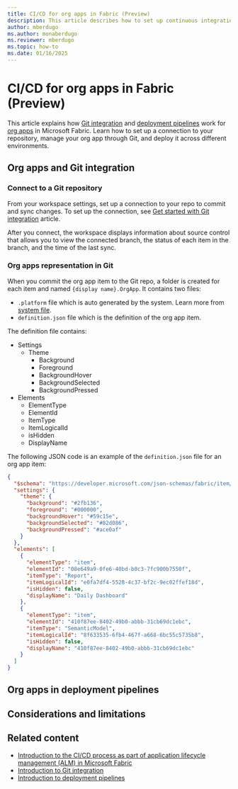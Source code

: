 ```yaml
---
title: CI/CD for org apps in Fabric (Preview)
description: This article describes how to set up continuous integration and delivery (CI/CD) for org apps in Microsoft Fabric.
author: mberdugo
ms.author: monaberdugo
ms.reviewer: mberdugo
ms.topic: how-to
ms.date: 01/16/2025
---
```


# CI/CD for org apps in Fabric (Preview)

This article explains how [Git integration](/fabric/cicd/git-integration/intro-to-git-integration) and [deployment pipelines](/fabric/cicd/deployment-pipelines/intro-to-deployment-pipelines) work for [org apps](./org-app-items.md) in Microsoft Fabric. Learn how to set up a connection to your repository, manage your org app through Git, and deploy it across different environments.

## Org apps and Git integration

### Connect to a Git repository

From your workspace settings, set up a connection to your repo to commit and sync changes. To set up the connection, see [Get started with Git integration](/fabric/cicd/git-integration/git-get-started) article. 

After you connect, the workspace displays information about source control that allows you to view the connected branch, the status of each item in the branch, and the time of the last sync.

### Org apps representation in Git

When you commit the org app item to the Git repo, a folder is created for each item and named  `{display name}.OrgApp`. It contains two files:

- `.platform` file which is auto generated by the system. Learn more from [system file](../../cicd/git-integration/source-code-format.md#automatically-generated-system-files).
- `definition.json` file which is the definition of the org app item. 
<!--- Learn more about [Mirrored database item definition](/rest/api/fabric/articles/item-management/definitions/mirrored-database-definition) --->

The definition file contains:

- Settings
  - Theme
    - Background
    - Foreground
    - BackgroundHover
    - BackgroundSelected
    - BackgroundPressed
- Elements
  - ElementType
  - ElementId
  - ItemType
  - ItemLogicalId
  - isHidden
  - DisplayName 

The following JSON code is an example of the `definition.json` file for an org app item:

```json
{
  "$schema": "https://developer.microsoft.com/json-schemas/fabric/item/orgapp/definition/orgAppDefinition/1.0.0/schema.json",
  "settings": {
    "theme": {
      "background": "#2fb136",
      "foreground": "#000000",
      "backgroundHover": "#59c15e",
      "backgroundSelected": "#82d086",
      "backgroundPressed": "#ace0af"
    }
  },
  "elements": [
    {
      "elementType": "item",
      "elementId": "08e649a9-0fe6-40bd-b0c3-7fc900b7550f",
      "itemType": "Report",
      "itemLogicalId": "e0fa7df4-5528-4c37-bf2c-9ec02ffef18d",
      "isHidden": false,
      "displayName": "Daily Dashboard"
    },
    {
      "elementType": "item",
      "elementId": "410f87ee-8402-49b0-abbb-31cb69dc1ebc",
      "itemType": "SemanticModel",
      "itemLogicalId": "8f633535-6fb4-467f-a668-6bc55c5735b8",
      "isHidden": false,
      "displayName": "410f87ee-8402-49b0-abbb-31cb69dc1ebc"
    }
  ]
}
```

## Org apps in deployment pipelines

## Considerations and limitations

## Related content

- [Introduction to the CI/CD process as part of application lifecycle management (ALM) in Microsoft Fabric](/fabric/cicd/cicd-overview)
- [Introduction to Git integration](/fabric/cicd/git-integration/intro-to-git-integration)
- [Introduction to deployment pipelines](/fabric/cicd/deployment-pipelines/intro-to-deployment-pipelines)